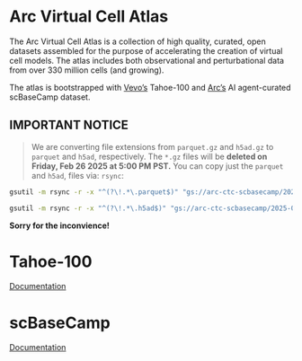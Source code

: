 Arc Virtual Cell Atlas
======================

The Arc Virtual Cell Atlas is a collection of high quality, curated, open datasets assembled for the purpose of accelerating the creation of virtual cell models.
The atlas includes both observational and perturbational data from over 330 million cells (and growing).

The atlas is bootstrapped with [Vevo’s](https://www.vevo.ai/) Tahoe-100 and [Arc’s](https://arcinstitute.org/) AI agent-curated scBaseCamp dataset.

## IMPORTANT NOTICE

> We are converting file extensions from `parquet.gz` and `h5ad.gz` to `parquet` and `h5ad`, respectively. The `*.gz` files will be **deleted on Friday, Feb 26 2025 at 5:00 PM PST.**
You can copy just the `parquet` and `h5ad`, files via: `rsync`:

```bash
gsutil -m rsync -r -x "^(?\!.*\.parquet$)" "gs://arc-ctc-scbasecamp/2025-02-25/metadata"
```

```bash
gsutil -m rsync -r -x "^(?\!.*\.h5ad$)" "gs://arc-ctc-scbasecamp/2025-02-25/h5ad"
```

**Sorry for the inconvience!**



# Tahoe-100

[Documentation](./tahoe-100/README.md)

# scBaseCamp

[Documentation](./scBaseCamp/README.md)

